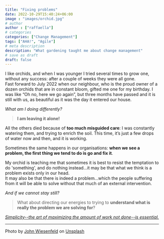 ```yaml
---
title: "Fixing problems"
date: 2022-10-29T15:40:24+06:00
image : "images/orchid.jpg"
# author
author : ["raffaella"]
# categories
categories: ["Change Management"]
tags: ["AHA!", "Agile"]
# meta description
description: "What gardening taught me about change management"
# save as draft
draft: false
---
```

I like orchids, and when I was younger I tried several times to grow one, without any success: after a couple of weeks they were all gone.<br>
Fast forward to July 2022 when our neighbour, who is the proud owner of a dozen orchids that are in constant bloom, gifted me one for my birthday.
I was like “Oh no, here we go again”, but three months have passed and it is still with us, as beautiful as it was the day it entered our house.<br> 

*What am I doing differently?*

>**I am leaving it alone!**

All the others died because of **too much misguided care**: I was constantly watering them, and trying to enrich the soil. This time, it’s just a few drops of water now and then, and it is working.

Sometimes the same happens in our organisations: **when we see a problem, the first thing we tend to do is go and fix it**. 

My orchid is teaching me that sometimes it is best to resist the temptation to do 'something', and do nothing instead…it may be that what we think is a problem exists only in our head. <br>
It may also be that there is indeed a problem…which the people suffering from it will be able to solve without that much of an external intervention.

*And if we cannot stay still?* 

>What about directing our energies to trying to **understand what is really the problem we are solving for**?

_[Simplicity--the art of maximizing the amount of work not done--is essential.](https://agilemanifesto.org/principles.html)_

---
Photo by [John Wiesenfeld](https://unsplash.com/@fotofloridian?utm_source=unsplash&utm_medium=referral&utm_content=creditCopyText) on [Unsplash](https://unsplash.com/s/photos/orchids?utm_source=unsplash&utm_medium=referral&utm_content=creditCopyText)